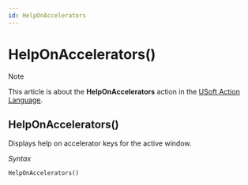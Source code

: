 ```yaml
---
id: HelpOnAccelerators
---
```


# HelpOnAccelerators()



> [!NOTE]
> This article is about the **HelpOnAccelerators** action in the [USoft Action Language](/docs/Task%20flow/Action%20Language%20reference/USoft%20Action%20Language.md).

## **HelpOnAccelerators()**

Displays help on accelerator keys for the active window.

*Syntax*

```
HelpOnAccelerators()
```

 